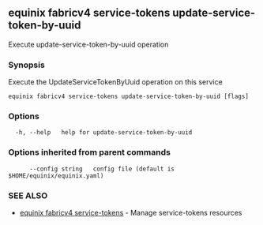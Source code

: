 ## equinix fabricv4 service-tokens update-service-token-by-uuid

Execute update-service-token-by-uuid operation

### Synopsis

Execute the UpdateServiceTokenByUuid operation on this service

```
equinix fabricv4 service-tokens update-service-token-by-uuid [flags]
```

### Options

```
  -h, --help   help for update-service-token-by-uuid
```

### Options inherited from parent commands

```
      --config string   config file (default is $HOME/equinix/equinix.yaml)
```

### SEE ALSO

* [equinix fabricv4 service-tokens](equinix_fabricv4_service-tokens.md)	 - Manage service-tokens resources

